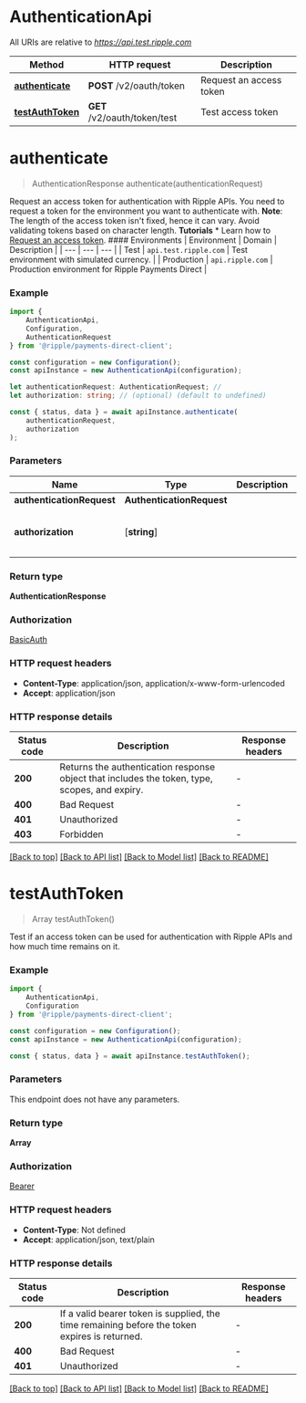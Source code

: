 # AuthenticationApi

All URIs are relative to *https://api.test.ripple.com*

|Method | HTTP request | Description|
|------------- | ------------- | -------------|
|[**authenticate**](#authenticate) | **POST** /v2/oauth/token | Request an access token|
|[**testAuthToken**](#testauthtoken) | **GET** /v2/oauth/token/test | Test access token|

# **authenticate**
> AuthenticationResponse authenticate(authenticationRequest)

Request an access token for authentication with Ripple APIs.  You need to request a token for the environment you want to authenticate with.  **Note**: The length of the access token isn\'t fixed, hence it can vary. Avoid validating tokens based on character length.  **Tutorials**  * Learn how to [Request an access token](../../tutorials/request-an-access-token/).  #### Environments  | Environment | Domain | Description | | --- | --- | --- | | Test | `api.test.ripple.com` | Test environment with simulated currency. | | Production | `api.ripple.com` | Production environment for Ripple Payments Direct | 

### Example

```typescript
import {
    AuthenticationApi,
    Configuration,
    AuthenticationRequest
} from '@ripple/payments-direct-client';

const configuration = new Configuration();
const apiInstance = new AuthenticationApi(configuration);

let authenticationRequest: AuthenticationRequest; //
let authorization: string; // (optional) (default to undefined)

const { status, data } = await apiInstance.authenticate(
    authenticationRequest,
    authorization
);
```

### Parameters

|Name | Type | Description  | Notes|
|------------- | ------------- | ------------- | -------------|
| **authenticationRequest** | **AuthenticationRequest**|  | |
| **authorization** | [**string**] |  | (optional) defaults to undefined|


### Return type

**AuthenticationResponse**

### Authorization

[BasicAuth](../README.md#BasicAuth)

### HTTP request headers

 - **Content-Type**: application/json, application/x-www-form-urlencoded
 - **Accept**: application/json


### HTTP response details
| Status code | Description | Response headers |
|-------------|-------------|------------------|
|**200** | Returns the authentication response object that includes the token, type, scopes, and expiry. |  -  |
|**400** | Bad Request |  -  |
|**401** | Unauthorized |  -  |
|**403** | Forbidden |  -  |

[[Back to top]](#) [[Back to API list]](../README.md#documentation-for-api-endpoints) [[Back to Model list]](../README.md#documentation-for-models) [[Back to README]](../README.md)

# **testAuthToken**
> Array<ValidateTokenResponse> testAuthToken()

Test if an access token can be used for authentication with Ripple APIs and how much time remains on it.

### Example

```typescript
import {
    AuthenticationApi,
    Configuration
} from '@ripple/payments-direct-client';

const configuration = new Configuration();
const apiInstance = new AuthenticationApi(configuration);

const { status, data } = await apiInstance.testAuthToken();
```

### Parameters
This endpoint does not have any parameters.


### Return type

**Array<ValidateTokenResponse>**

### Authorization

[Bearer](../README.md#Bearer)

### HTTP request headers

 - **Content-Type**: Not defined
 - **Accept**: application/json, text/plain


### HTTP response details
| Status code | Description | Response headers |
|-------------|-------------|------------------|
|**200** | If a valid bearer token is supplied, the time remaining before the token expires is returned. |  -  |
|**400** | Bad Request |  -  |
|**401** | Unauthorized |  -  |

[[Back to top]](#) [[Back to API list]](../README.md#documentation-for-api-endpoints) [[Back to Model list]](../README.md#documentation-for-models) [[Back to README]](../README.md)

